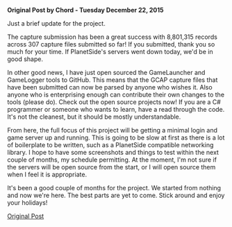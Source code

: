 **Original Post by Chord - Tuesday December 22, 2015**

Just a brief update for the project.

The capture submission has been a great success with 8,801,315 records
across 307 capture files submitted so far! If you submitted, thank you
so much for your time. If PlanetSide's servers went down today, we'd be
in good shape.

In other good news, I have just open sourced the GameLauncher and
GameLogger tools to GitHub. This means that the GCAP capture files that
have been submitted can now be parsed by anyone who wishes it. Also
anyone who is enterprising enough can contribute their own changes to
the tools (please do). Check out the open source projects now! If you
are a C# programmer or someone who wants to learn, have a read through
the code. It's not the cleanest, but it should be mostly understandable.

From here, the full focus of this project will be getting a minimal
login and game server up and running. This is going to be slow at first
as there is a lot of boilerplate to be written, such as a PlanetSide
compatible networking library. I hope to have some screenshots and
things to test within the next couple of months, my schedule permitting.
At the moment, I'm not sure if the servers will be open source from the
start, or I will open source them when I feel it is appropriate.

It's been a good couple of months for the project. We started from
nothing and now we're here. The best parts are yet to come. Stick around
and enjoy your holidays!

[Original Post](http://psforever.net/forum/viewtopic.php?f=11&t=52)

<!--[Category:PSForever Updates](Category:PSForever_Updates.md)-->
